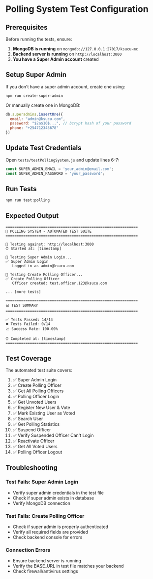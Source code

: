 # Polling System Test Configuration

## Prerequisites

Before running the tests, ensure:

1. **MongoDB is running** on `mongodb://127.0.0.1:27017/ksucu-mc`
2. **Backend server is running** on `http://localhost:3000`
3. **You have a Super Admin account** created

## Setup Super Admin

If you don't have a super admin account, create one using:

```bash
npm run create-super-admin
```

Or manually create one in MongoDB:

```javascript
db.superadmins.insertOne({
  email: "admin@ksucu.com",
  password: "$2a$10$...", // bcrypt hash of your password
  phone: "+254712345678"
})
```

## Update Test Credentials

Open `tests/testPollingSystem.js` and update lines 6-7:

```javascript
const SUPER_ADMIN_EMAIL = 'your_admin@email.com';
const SUPER_ADMIN_PASSWORD = 'your_password';
```

## Run Tests

```bash
npm run test:polling
```

## Expected Output

```
============================================================
🧪 POLLING SYSTEM - AUTOMATED TEST SUITE
============================================================

📡 Testing against: http://localhost:3000
⏰ Started at: [timestamp]

🔐 Testing Super Admin Login...
✅ Super Admin Login
   Logged in as admin@ksucu.com

👤 Testing Create Polling Officer...
✅ Create Polling Officer
   Officer created: test.officer.123@ksucu.com

... [more tests]

============================================================
📊 TEST SUMMARY
============================================================

✅ Tests Passed: 14/14
❌ Tests Failed: 0/14
📈 Success Rate: 100.00%

⏰ Completed at: [timestamp]
============================================================
```

## Test Coverage

The automated test suite covers:

1. ✅ Super Admin Login
2. ✅ Create Polling Officer
3. ✅ Get All Polling Officers
4. ✅ Polling Officer Login
5. ✅ Get Unvoted Users
6. ✅ Register New User & Vote
7. ✅ Mark Existing User as Voted
8. ✅ Search User
9. ✅ Get Polling Statistics
10. ✅ Suspend Officer
11. ✅ Verify Suspended Officer Can't Login
12. ✅ Reactivate Officer
13. ✅ Get All Voted Users
14. ✅ Polling Officer Logout

## Troubleshooting

### Test Fails: Super Admin Login
- Verify super admin credentials in the test file
- Check if super admin exists in database
- Verify MongoDB connection

### Test Fails: Create Polling Officer
- Check if super admin is properly authenticated
- Verify all required fields are provided
- Check backend console for errors

### Connection Errors
- Ensure backend server is running
- Verify the BASE_URL in test file matches your backend
- Check firewall/antivirus settings
